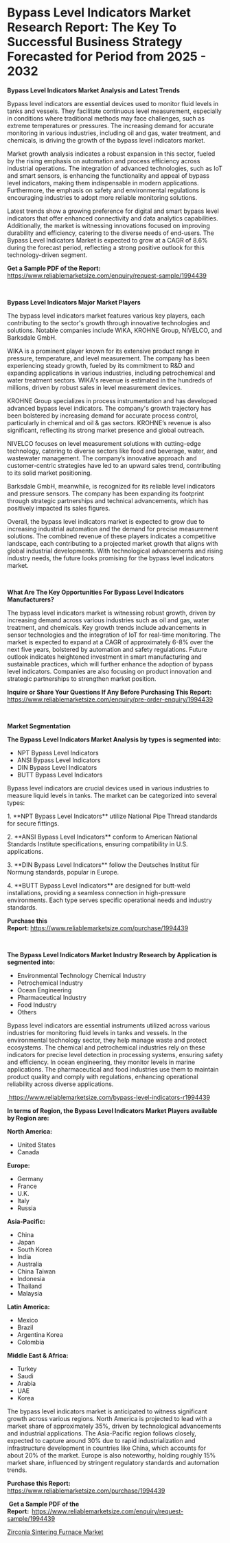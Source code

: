 <p><h1>Bypass Level Indicators Market Research Report: The Key To Successful Business Strategy Forecasted for Period from 2025 - 2032</h1></p><p><strong>Bypass Level Indicators Market Analysis and Latest Trends</strong></p>
<p><p>Bypass level indicators are essential devices used to monitor fluid levels in tanks and vessels. They facilitate continuous level measurement, especially in conditions where traditional methods may face challenges, such as extreme temperatures or pressures. The increasing demand for accurate monitoring in various industries, including oil and gas, water treatment, and chemicals, is driving the growth of the bypass level indicators market.</p><p>Market growth analysis indicates a robust expansion in this sector, fueled by the rising emphasis on automation and process efficiency across industrial operations. The integration of advanced technologies, such as IoT and smart sensors, is enhancing the functionality and appeal of bypass level indicators, making them indispensable in modern applications. Furthermore, the emphasis on safety and environmental regulations is encouraging industries to adopt more reliable monitoring solutions.</p><p>Latest trends show a growing preference for digital and smart bypass level indicators that offer enhanced connectivity and data analytics capabilities. Additionally, the market is witnessing innovations focused on improving durability and efficiency, catering to the diverse needs of end-users. The Bypass Level Indicators Market is expected to grow at a CAGR of 8.6% during the forecast period, reflecting a strong positive outlook for this technology-driven segment.</p></p>
<p><strong>Get a Sample PDF of the Report:&nbsp;</strong> <a href="https://www.reliablemarketsize.com/enquiry/request-sample/1994439?utm_campaign=1743&utm_medium=2&utm_source=Github&utm_content=ia&utm_term=20022025&utm_id=bypass-level-indicators">https://www.reliablemarketsize.com/enquiry/request-sample/1994439</a></p>
<p>&nbsp;</p>
<p><strong>Bypass Level Indicators Major Market Players</strong></p>
<p><p>The bypass level indicators market features various key players, each contributing to the sector's growth through innovative technologies and solutions. Notable companies include WIKA, KROHNE Group, NIVELCO, and Barksdale GmbH.</p><p>WIKA is a prominent player known for its extensive product range in pressure, temperature, and level measurement. The company has been experiencing steady growth, fueled by its commitment to R&D and expanding applications in various industries, including petrochemical and water treatment sectors. WIKA's revenue is estimated in the hundreds of millions, driven by robust sales in level measurement devices.</p><p>KROHNE Group specializes in process instrumentation and has developed advanced bypass level indicators. The company's growth trajectory has been bolstered by increasing demand for accurate process control, particularly in chemical and oil & gas sectors. KROHNE’s revenue is also significant, reflecting its strong market presence and global outreach.</p><p>NIVELCO focuses on level measurement solutions with cutting-edge technology, catering to diverse sectors like food and beverage, water, and wastewater management. The company’s innovative approach and customer-centric strategies have led to an upward sales trend, contributing to its solid market positioning. </p><p>Barksdale GmbH, meanwhile, is recognized for its reliable level indicators and pressure sensors. The company has been expanding its footprint through strategic partnerships and technical advancements, which has positively impacted its sales figures.</p><p>Overall, the bypass level indicators market is expected to grow due to increasing industrial automation and the demand for precise measurement solutions. The combined revenue of these players indicates a competitive landscape, each contributing to a projected market growth that aligns with global industrial developments. With technological advancements and rising industry needs, the future looks promising for the bypass level indicators market.</p></p>
<p>&nbsp;</p>
<p><strong>What Are The Key Opportunities For Bypass Level Indicators Manufacturers?</strong></p>
<p><p>The bypass level indicators market is witnessing robust growth, driven by increasing demand across various industries such as oil and gas, water treatment, and chemicals. Key growth trends include advancements in sensor technologies and the integration of IoT for real-time monitoring. The market is expected to expand at a CAGR of approximately 6-8% over the next five years, bolstered by automation and safety regulations. Future outlook indicates heightened investment in smart manufacturing and sustainable practices, which will further enhance the adoption of bypass level indicators. Companies are also focusing on product innovation and strategic partnerships to strengthen market position.</p></p>
<p><strong>Inquire or Share Your Questions If Any Before Purchasing This Report:</strong> <a href="https://www.reliablemarketsize.com/enquiry/pre-order-enquiry/1994439?utm_campaign=1743&utm_medium=2&utm_source=Github&utm_content=ia&utm_term=20022025&utm_id=bypass-level-indicators">https://www.reliablemarketsize.com/enquiry/pre-order-enquiry/1994439</a></p>
<p>&nbsp;</p>
<p><strong>Market Segmentation</strong></p>
<p><strong>The Bypass Level Indicators Market Analysis by types is segmented into:</strong></p>
<p><ul><li>NPT Bypass Level Indicators</li><li>ANSI Bypass Level Indicators</li><li>DIN Bypass Level Indicators</li><li>BUTT Bypass Level Indicators</li></ul></p>
<p><p>Bypass level indicators are crucial devices used in various industries to measure liquid levels in tanks. The market can be categorized into several types: </p><p>1. **NPT Bypass Level Indicators** utilize National Pipe Thread standards for secure fittings.</p><p>2. **ANSI Bypass Level Indicators** conform to American National Standards Institute specifications, ensuring compatibility in U.S. applications.</p><p>3. **DIN Bypass Level Indicators** follow the Deutsches Institut für Normung standards, popular in Europe.</p><p>4. **BUTT Bypass Level Indicators** are designed for butt-weld installations, providing a seamless connection in high-pressure environments. Each type serves specific operational needs and industry standards.</p></p>
<p><strong>Purchase this Report:&nbsp;</strong><a href="https://www.reliablemarketsize.com/purchase/1994439?utm_campaign=1743&utm_medium=2&utm_source=Github&utm_content=ia&utm_term=20022025&utm_id=bypass-level-indicators">https://www.reliablemarketsize.com/purchase/1994439</a></p>
<p>&nbsp;</p>
<p><strong>The Bypass Level Indicators Market Industry Research by Application is segmented into:</strong></p>
<p><ul><li>Environmental Technology Chemical Industry</li><li>Petrochemical Industry</li><li>Ocean Engineering</li><li>Pharmaceutical Industry</li><li>Food Industry</li><li>Others</li></ul></p>
<p><p>Bypass level indicators are essential instruments utilized across various industries for monitoring fluid levels in tanks and vessels. In the environmental technology sector, they help manage waste and protect ecosystems. The chemical and petrochemical industries rely on these indicators for precise level detection in processing systems, ensuring safety and efficiency. In ocean engineering, they monitor levels in marine applications. The pharmaceutical and food industries use them to maintain product quality and comply with regulations, enhancing operational reliability across diverse applications.</p></p>
<p><a href="https://www.reliablemarketsize.com/bypass-level-indicators-r1994439?utm_campaign=1743&utm_medium=2&utm_source=Github&utm_content=ia&utm_term=20022025&utm_id=bypass-level-indicators">&nbsp;https://www.reliablemarketsize.com/bypass-level-indicators-r1994439</a></p>
<p><strong>In terms of Region, the Bypass Level Indicators Market Players available by Region are:</strong></p>
<p>
    <p> <strong> North America: </strong>
        <ul>
            <li>United States</li>
            <li>Canada</li>
        </ul>
        </p> 
    <p> <strong> Europe: </strong>
        <ul>
            <li>Germany</li>
            <li>France</li>
            <li>U.K.</li>
            <li>Italy</li>
            <li>Russia</li>
        </ul>
        </p> 
    <p> <strong> Asia-Pacific: </strong>
        <ul>
            <li>China</li>
            <li>Japan</li>
            <li>South Korea</li>
            <li>India</li>
            <li>Australia</li>
            <li>China Taiwan</li>
            <li>Indonesia</li>
            <li>Thailand</li>
            <li>Malaysia</li>
        </ul>
        </p> 
    <p> <strong> Latin America: </strong>
        <ul>
            <li>Mexico</li>
            <li>Brazil</li>
            <li>Argentina Korea</li>
            <li>Colombia</li>
        </ul>
        </p> 
    <p> <strong> Middle East & Africa: </strong>
        <ul>
            <li>Turkey</li>
            <li>Saudi</li>
            <li>Arabia</li>
            <li>UAE</li>
            <li>Korea</li>
        </ul>
    </p>
    </p>
<p><p>The bypass level indicators market is anticipated to witness significant growth across various regions. North America is projected to lead with a market share of approximately 35%, driven by technological advancements and industrial applications. The Asia-Pacific region follows closely, expected to capture around 30% due to rapid industrialization and infrastructure development in countries like China, which accounts for about 20% of the market. Europe is also noteworthy, holding roughly 15% market share, influenced by stringent regulatory standards and automation trends.</p></p>
<p><strong>Purchase this Report: </strong><a href="https://www.reliablemarketsize.com/purchase/1994439?utm_campaign=1743&utm_medium=2&utm_source=Github&utm_content=ia&utm_term=20022025&utm_id=bypass-level-indicators">https://www.reliablemarketsize.com/purchase/1994439</a></p>
<p>&nbsp;<strong>Get a Sample PDF of the Report:&nbsp;&nbsp;</strong><a href="https://www.reliablemarketsize.com/enquiry/request-sample/1994439?utm_campaign=1743&utm_medium=2&utm_source=Github&utm_content=ia&utm_term=20022025&utm_id=bypass-level-indicators">https://www.reliablemarketsize.com/enquiry/request-sample/1994439</a></p>
<p><strong></strong></p>
<p><p><a href="https://github.com/mookiesville/Market-Research-Report-List-1/blob/main/zirconia-sintering-furnace-market.md?utm_campaign=1743&utm_medium=2&utm_source=Github&utm_content=ia&utm_term=20022025&utm_id=bypass-level-indicators">Zirconia Sintering Furnace Market</a></p></p>
